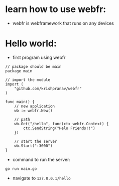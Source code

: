 # learn how to use webfr:

- webfr is webframework that runs on any devices

# Hello world:

- first program using webfr

```golang
// package should be main
package main

// import the module 
import (
    "github.com/krishpranav/webfr"
)

func main() {
    // new application
    wb := webfr.New()

    // path
    wb.Get("/hello", func(ctx webfr.Context) {
        ctx.SendString("Helo Friends!!")
    })

    // start the server
    wb.Start(":3000")
}
```

- command to run the server:
```
go run main.go
```

- navigate to ```127.0.0.1/hello```